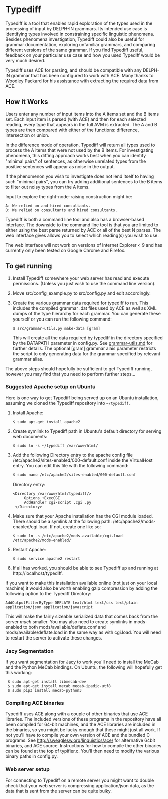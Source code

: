 # Typediff

Typediff is a tool that enables rapid exploration of the types used in the
processing of input by DELPH-IN grammars. Its intended use case is identifying
types involved in constraining specific linguistic phenomena. Besides phenomena
investigation, Typediff could also be useful for grammar documentation,
exploring unfamiliar grammars, and comparing different versions of the same
grammar. If you find Typediff useful, feedback on your particular use case and
how you used Typediff would be very much desired.

Typediff uses ACE for parsing, and should be compatible with any DELPH-IN
grammar that has been configured to work with ACE. Many thanks to Woodley
Packard for his assistance with extracting the required data from ACE.


## How it Works

Users enter any number of input items into the A items set and the B items
set. Each input item is parsed (with ACE) and then for each selected reading,
every type that appears in the full AVM is extracted. The A and B types are then
compared with either of the functions: difference, intersection or union.

In the difference mode of operation, Typediff will return all types used to
process the A items that were not used by the B items. For investigating
phenomena, this diffing approach works best when you can identify "minimal
pairs" of sentences, as otherwise unrelated types from the positive sentences
will appear as noise in the output.

If the phenomenon you wish to investigate does not lend itself to having such
"minimal pairs", you can try adding additional sentences to the B items to
filter out noisy types from the A items.

Input to explore the right-node-raising construction might be:

    A: We relied on and hired consultants.
    B: We relied on consultants and hired consultants.

Typediff is both a command line tool and also has a browser-based interface. The
downside to the command line tool is that you are limited to either using the
best parse returned by ACE or all of the best N parses.  The web interface gives
allows you to select which reading(s) you wish to use.

The web interface will not work on versions of Internet Explorer < 9 and has
currently only been tested on Google Chrome and Firefox.


## To get running

1. Install Typediff somewhere your web server has read and execute
   permissions. (Unless you just wish to use the command line version).

2. Move src/config_example.py to src/config.py and edit accordingly.

3. Create the various grammar data required for typediff to run. This includes
   the compiled grammar .dat files used by ACE as well as XML dumps of the type
   hierarchy for each grammar. You can generate these yourself or you can run
   the following command:
 
   ```
   $ src/grammar-utils.py make-data [gram]
   ```

   This will create all the data required by typediff in the directory specified
   by the DATAPATH parameter in config.py. See
   [grammar-utils.md](grammar-utils.md) for further details.  The optional
   [gram] grammar alais parameter restricts the script to only generating data
   for the grammar specified by relevant grammar alias.


The above steps should hopefully be sufficient to get Typediff running, however
you may find that you need to perform further steps...


### Suggested Apache setup on Ubuntu

Here is one way to get Typediff being served up on an Ubuntu installation,
assuming we cloned the Typediff repository into `~/typediff`.

1. Install Apache:

   ```
   $ sudo apt-get install apache2
   ```

2. Create symlink to Typediff path in Ubuntu's default directory for serving web
   documents:

   ```
   $ sudo ln -s ~/typediff /var/www/html/
   ```

3. Add the following Directory entry to the apache config file
   /etc/apache2/sites-enabled/000-default.conf inside the VirtualHost entry. You
   can edit this file with the following command:

   ```
   $ sudo nano /etc/apache2/sites-enabled/000-default.conf
   ```
   
   Directory entry:
   ```
   <Directory /var/www/html/typediff/>
        Options +ExecCGI
        AddHandler cgi-script .cgi .py
    </Directory>
   ```

4. Make sure that your Apache installation has the CGI module loaded.  There
   should be a symlink at the following path:
   /etc/apache2/mods-enabled/cgi.load. If not, create one like so:

   ```
   $ sudo ln -s /etc/apache2/mods-available/cgi.load /etc/apache2/mods-enabled/
   ```
   
5. Restart Apache:

   ```
   $ sudo service apache2 restart
   ```

6. If all has worked, you should be able to see Typediff up and running at
   http://localhost/typediff.

If you want to make this installation available online (not just on your local
machine) it would also be worth enabling gzip compression by adding the
following option to the Typediff Directory:


    AddOutputFilterByType DEFLATE text/html text/css text/plain application/json application/javascript


This will make the fairly sizeable serialized data that comes back from the
server *much* smaller. You may also need to create symlinks in mods-enabled to
both mods/available/deflate.conf and mods/available/deflate.load in the same way
as with cgi.load. You will need to restart the server to activate these changes.


### Jacy Segmentation

If you want segmentation for Jacy to work you'll need to install the MeCab and
the Python MeCab bindings. On Ubuntu, the following will hopefully get this
working:

```
 $ sudo apt-get install libmecab-dev
 $ sudo apt-get install mecab mecab-ipadic-utf8
 $ sudo pip3 install mecab-python3
```

### Compiling ACE binaries

Typediff uses ACE along with a couple of other binaries that use ACE
libraries. The included versions of these programs in the repository have all
been compiled for 64-bit machines, and the ACE libraries are included in the
binaries, so you might be lucky enough that these might just all work. If not
you'll have to compile your own version of ACE and the bundled C programs. See
http://sweaglesw.org/linguistics/ace/ for alternative 64bit binaries, and ACE
source. Instructions for how to compile the other binaries can be found at the
top of typifier.c. You'll then need to modify the various binary paths in
config.py.


### Web server setup

For connecting to Typediff on a remote server you might want to double check
that your web server is compressing application/json data, as the data that is
sent from the server can be quite bulky.
